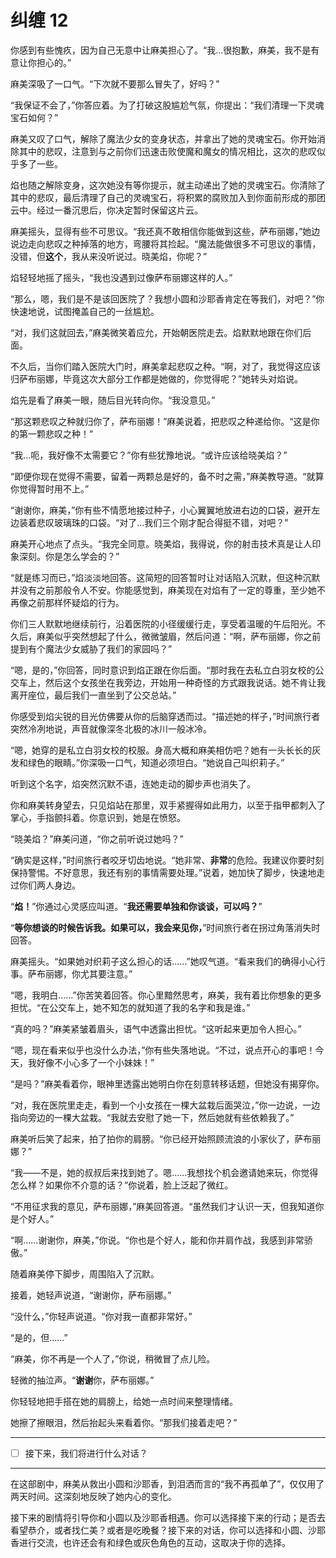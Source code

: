 # 纠缠 12

你感到有些愧疚，因为自己无意中让麻美担心了。“我...很抱歉，麻美，我不是有意让你担心的。”

麻美深吸了一口气。“下次就不要那么冒失了，好吗？”

“我保证不会了，”你答应着。为了打破这股尴尬气氛，你提出：“我们清理一下灵魂宝石如何？”

麻美又叹了口气，解除了魔法少女的变身状态，并拿出了她的灵魂宝石。你开始消除其中的悲叹，注意到与之前你们迅速击败使魔和魔女的情况相比，这次的悲叹似乎多了一些。

焰也随之解除变身，这次她没有等你提示，就主动递出了她的灵魂宝石。你清除了其中的悲叹，最后清理了自己的灵魂宝石，将积累的腐败加入到你面前形成的那团云中。经过一番沉思后，你决定暂时保留这片云。

麻美摇头，显得有些不可思议。“我还真不敢相信你能做到这些，萨布丽娜，”她边说边走向悲叹之种掉落的地方，弯腰将其捡起。“魔法能做很多不可思议的事情，没错，但**这个**，我从来没听说过。晓美焰，你呢？”

焰轻轻地摇了摇头，“我也没遇到过像萨布丽娜这样的人。”

“那么，嗯，我们是不是该回医院了？我想小圆和沙耶香肯定在等我们，对吧？”你快速地说，试图掩盖自己的一丝尴尬。

“对，我们这就回去，”麻美微笑着应允，开始朝医院走去。焰默默地跟在你们后面。

不久后，当你们踏入医院大门时，麻美拿起悲叹之种。“啊，对了，我觉得这应该归萨布丽娜，毕竟这次大部分工作都是她做的，你觉得呢？”她转头对焰说。

焰先是看了麻美一眼，随后目光转向你。“我没意见。”

“那这颗悲叹之种就归你了，萨布丽娜！”麻美说着，把悲叹之种递给你。“这是你的第一颗悲叹之种！”

“我...呃，我好像不太需要它？”你有些犹豫地说。“或许应该给晓美焰？”

“即便你现在觉得不需要，留着一两颗总是好的，备不时之需，”麻美教导道。“就算你觉得暂时用不上。”

“谢谢你，麻美，”你有些不情愿地接过种子，小心翼翼地放进右边的口袋，避开左边装着悲叹玻璃珠的口袋。“对了...我们三个刚才配合得挺不错，对吧？”

麻美开心地点了点头。“我完全同意。晓美焰，我得说，你的射击技术真是让人印象深刻。你是怎么学会的？”

“就是练习而已，”焰淡淡地回答。这简短的回答暂时让对话陷入沉默，但这种沉默并没有之前那般令人不安。你能感觉到，麻美现在对焰有了一定的尊重，至少她不再像之前那样怀疑焰的行为。

你们三人默默地继续前行，沿着医院的小径缓缓行走，享受着温暖的午后阳光。不久后，麻美似乎突然想起了什么，微微皱眉，然后问道：“啊，萨布丽娜，你之前提到有个魔法少女威胁了我们的家园吗？”

“嗯，是的，”你回答，同时意识到焰正跟在你后面。“那时我在去私立白羽女校的公交车上，然后这个女孩坐在我旁边，开始用一种奇怪的方式跟我说话。她不肯让我离开座位，最后我们一直坐到了公交总站。”

你感受到焰尖锐的目光仿佛要从你的后脑穿透而过。“描述她的样子，”时间旅行者突然冷冽地说，声音就像深冬北极的冰川一般冰冷。

“嗯，她穿的是私立白羽女校的校服。身高大概和麻美相仿吧？她有一头长长的灰发和绿色的眼睛。”你深吸一口气，知道必须坦白。“她说自己叫织莉子。”

听到这个名字，焰突然沉默不语，连她走动的脚步声也消失了。

你和麻美转身望去，只见焰站在那里，双手紧握得如此用力，以至于指甲都刺入了掌心，手指颤抖着。你意识到，她是在愤怒。

“晓美焰？”麻美问道，“你之前听说过她吗？”

“确实是这样，”时间旅行者咬牙切齿地说。“她非常、**非常**的危险。我建议你要时刻保持警惕。不好意思，我还有别的事情需要处理。”说着，她加快了脚步，快速地走过你们两人身边。

“**焰！**”你通过心灵感应叫道。“**我还需要单独和你谈谈，可以吗？**”

“**等你想谈的时候告诉我。如果可以，我会来见你，**”时间旅行者在拐过角落消失时回答。

麻美摇头。“如果她对织莉子这么担心的话……”她叹气道。“看来我们的确得小心行事。萨布丽娜，你尤其要注意。”

“嗯，我明白……”你苦笑着回答。你心里黯然思考，麻美，我有着比你想象的更多担忧。“在公交车上，她不知怎的就知道了我的名字和我是谁。”

“真的吗？”麻美紧皱着眉头，语气中透露出担忧。“这听起来更加令人担心。”

“嗯，现在看来似乎也没什么办法，”你有些失落地说。“不过，说点开心的事吧！今天，我好像不小心多了一个小妹妹！”

“是吗？”麻美看着你，眼神里透露出她明白你在刻意转移话题，但她没有揭穿你。

“对，我在医院里走走，看到一个小女孩在一棵大盆栽后面哭泣，”你一边说，一边指向旁边的一棵大盆栽。“我就去安慰了她一下，然后她就有些依赖我了。”

麻美听后笑了起来，拍了拍你的肩膀。“你已经开始照顾流浪的小家伙了，萨布丽娜？”

“我——不是，她的叔叔后来找到她了。嗯……我想找个机会邀请她来玩，你觉得怎么样？如果你不介意的话？”你说着，脸上泛起了微红。

“不用征求我的意见，萨布丽娜，”麻美回答道。“虽然我们才认识一天，但我知道你是个好人。”

“啊……谢谢你，麻美，”你说。“你也是个好人，能和你并肩作战，我感到非常骄傲。”

随着麻美停下脚步，周围陷入了沉默。

接着，她轻声说道，“谢谢你，萨布丽娜。”

“没什么，”你轻声说道。“你对我一直都非常好。”

“是的，但……”

“麻美，你不再是一个人了，”你说，稍微冒了点儿险。

轻微的抽泣声。“**谢谢**你，萨布丽娜。”

你轻轻地把手搭在她的肩膀上，给她一点时间来整理情绪。

她擦了擦眼泪，然后抬起头来看着你。“那我们接着走吧？”

---

- [ ] 接下来，我们将进行什么对话？

---

在这部剧中，麻美从救出小圆和沙耶香，到泪洒而言的“我不再孤单了”，仅仅用了两天时间。这深刻地反映了她内心的变化。

接下来的剧情将引导你和小圆以及沙耶香相遇。你可以选择接下来的行动；是否去看望恭介，或者找仁美？或者是吃晚餐？接下来的对话，你可以选择和小圆、沙耶香进行交流，也许还会有和绿色或灰色角色的互动，这取决于你的选择。
